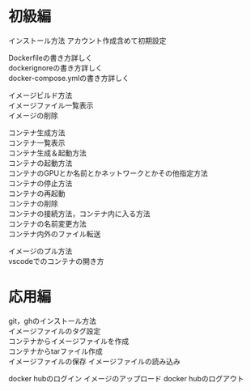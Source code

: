 # 初級編
インストール方法
アカウント作成含めて初期設定


Dockerfileの書き方詳しく  
dockerignoreの書き方詳しく  
docker-compose.ymlの書き方詳しく

イメージビルド方法  
イメージファイル一覧表示  
イメージの削除

コンテナ生成方法  
コンテナ一覧表示  
コンテナ生成＆起動方法  
コンテナの起動方法  
コンテナのGPUとか名前とかネットワークとかその他指定方法  
コンテナの停止方法  
コンテナの再起動  
コンテナの削除  
コンテナの接続方法，コンテナ内に入る方法  
コンテナの名前変更方法  
コンテナ内外のファイル転送  

イメージのプル方法  
vscodeでのコンテナの開き方


# 応用編
git，ghのインストール方法  
イメージファイルのタグ設定  
コンテナからイメージファイルを作成  
コンテナからtarファイル作成  
イメージファイルの保存
イメージファイルの読み込み

docker hubのログイン
イメージのアップロード
docker hubのログアウト